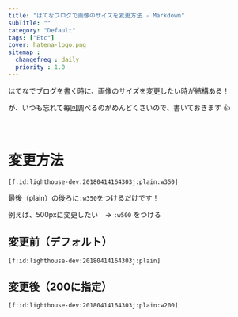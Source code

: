 ```yaml
---
title: "はてなブログで画像のサイズを変更方法 - Markdown"
subTitle: ""
category: "Default"
tags: ["Etc"]
cover: hatena-logo.png
sitemap :
  changefreq : daily
  priority : 1.0
---
```


はてなでブログを書く時に、画像のサイズを変更したい時が結構ある！

が、いつも忘れて毎回調べるのがめんどくさいので、書いておきます 👍

<br>

# 変更方法

`[f:id:lighthouse-dev:20180414164303j:plain:w350]`

最後（plain）の後ろに`:w350`をつけるだけです！

例えば、500pxに変更したい　→ `:w500` をつける

## 変更前（デフォルト）

`[f:id:lighthouse-dev:20180414164303j:plain]`

## 変更後（200に指定）

`[f:id:lighthouse-dev:20180414164303j:plain:w200]`
